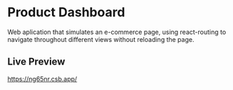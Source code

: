 # Product Dashboard

Web aplication that simulates an e-commerce page, using react-routing to navigate throughout different views without reloading the page.

## Live Preview
https://ng65nr.csb.app/
